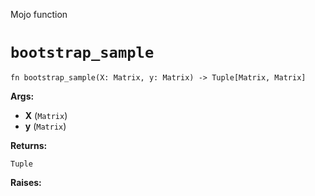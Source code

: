 Mojo function

# `bootstrap_sample`

```mojo
fn bootstrap_sample(X: Matrix, y: Matrix) -> Tuple[Matrix, Matrix]
```

**Args:**

- **X** (`Matrix`)
- **y** (`Matrix`)

**Returns:**

`Tuple`

**Raises:**

